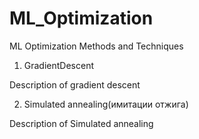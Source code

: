 # ML_Optimization
ML Optimization Methods and Techniques

1) GradientDescent

Description of gradient descent

2) Simulated annealing(имитации отжига)

Description of Simulated annealing
